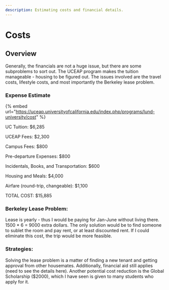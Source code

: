 ```yaml
---
description: Estimating costs and financial details.
---
```


# Costs

## Overview

Generally, the financials are not a huge issue, but there are some subproblems to sort out. The UCEAP program makes the tuition manageable - housing to be figured out. The issues involved are the travel costs, lifestyle costs, and most importantly the Berkeley lease problem.

### Expense Estimate

{% embed url="https://uceap.universityofcalifornia.edu/index.php/programs/lund-university/cost" %}

&#x20;UC Tuition: $6,285&#x20;

UCEAP Fees: $2,300&#x20;

Campus Fees: $800&#x20;

Pre-departure Expenses: $800&#x20;

Incidentals, Books, and Transportation: $600&#x20;

Housing and Meals: $4,000&#x20;

Airfare (round-trip, changeable): $1,100

TOTAL COST: $15,885

### Berkeley Lease Problem:

Lease is yearly - thus I would be paying for Jan-June without living there. 1500 \* 6 = 9000 extra dollars. The only solution would be to find someone to sublet the room and pay rent, or at least discounted rent. If I could eliminate this cost, the trip would be more feasible.

### Strategies:

Solving the lease problem is a matter of finding a new tenant and getting approval from other housemates. Additionally, financial aid still applies (need to see the details here). Another potential cost reduction is the Global Scholarship ($2000), which I have seen is given to many students who apply for it.
